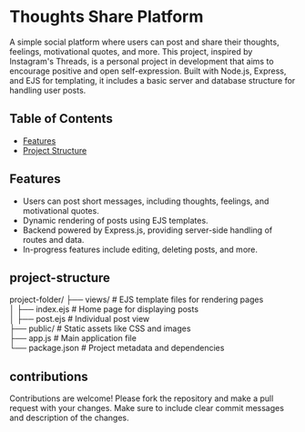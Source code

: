 # Thoughts Share Platform

A simple social platform where users can post and share their thoughts, feelings, motivational quotes, and more. This project, inspired by Instagram's Threads, is a personal project in development that aims to encourage positive and open self-expression. Built with Node.js, Express, and EJS for templating, it includes a basic server and database structure for handling user posts.

## Table of Contents

- [Features](#features)
- [Project Structure](#project-structure)
  


## Features

- Users can post short messages, including thoughts, feelings, and motivational quotes.
- Dynamic rendering of posts using EJS templates.
- Backend powered by Express.js, providing server-side handling of routes and data.
- In-progress features include editing, deleting posts, and more.

## project-structure
project-folder/
├── views/               # EJS template files for rendering pages
<br>
│   ├── index.ejs        # Home page for displaying posts
<br>
│   ├── post.ejs         # Individual post view
<br>
├── public/              # Static assets like CSS and images
<br>
├── app.js               # Main application file
<br>
└── package.json         # Project metadata and dependencies

## contributions

Contributions are welcome! Please fork the repository and make a pull request with your changes. Make sure to include clear commit messages and description of the changes.

